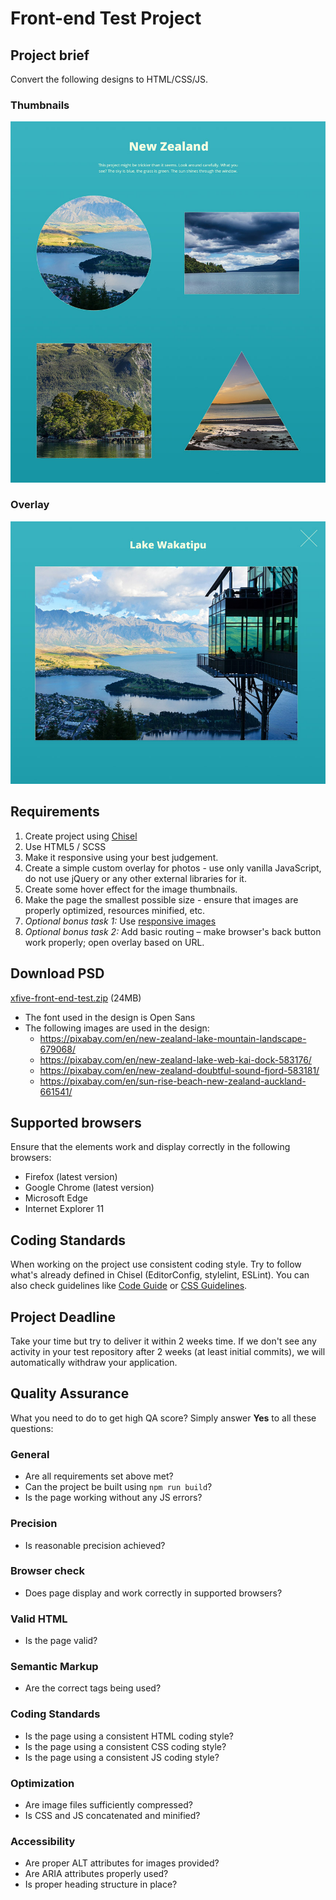 Front-end Test Project
======================

## Project brief
Convert the following designs to HTML/CSS/JS.

### Thumbnails
![Xfive Front-end Test Thumbnails](xfive-front-end-test-thumbs.jpg)

### Overlay
![Xfive Front-end Test Overlay](xfive-front-end-test-overlay.jpg)

## Requirements
1. Create project using [Chisel](https://github.com/xfiveco/generator-chisel)
2. Use HTML5 / SCSS
3. Make it responsive using your best judgement.
4. Create a simple custom overlay for photos - use only vanilla JavaScript, do not use jQuery or any other external libraries for it.
5. Create some hover effect for the image thumbnails.
6. Make the page the smallest possible size - ensure that images are properly optimized, resources minified, etc.
7. *Optional bonus task 1:* Use [responsive images](https://jakearchibald.com/2015/anatomy-of-responsive-images/)
8. *Optional bonus task 2:* Add basic routing – make browser's back button work properly; open overlay based on URL. 

## Download PSD
[xfive-front-end-test.zip](xfive-front-end-test.zip?raw=true) (24MB)

- The font used in the design is Open Sans
- The following images are used in the design:
  -  https://pixabay.com/en/new-zealand-lake-mountain-landscape-679068/
  -  https://pixabay.com/en/new-zealand-lake-web-kai-dock-583176/
  -  https://pixabay.com/en/new-zealand-doubtful-sound-fjord-583181/
  -  https://pixabay.com/en/sun-rise-beach-new-zealand-auckland-661541/

## Supported browsers
Ensure that the elements work and display correctly in the following browsers:

- Firefox (latest version)
- Google Chrome (latest version)
- Microsoft Edge
- Internet Explorer 11

## Coding Standards
When working on the project use consistent coding style. Try to follow what's already defined in Chisel (EditorConfig, stylelint, ESLint). You can also check guidelines like [Code Guide](http://codeguide.co/) or [CSS Guidelines](http://cssguidelin.es/).

## Project Deadline
Take your time but try to deliver it within 2 weeks time. If we don't see any activity in your test repository after 2 weeks (at least initial commits), we will automatically withdraw your application.

## Quality Assurance

What you need to do to get high QA score? Simply answer **Yes** to all these questions:

### General

- Are all requirements set above met?
- Can the project be built using `npm run build`?
- Is the page working without any JS errors?

### Precision

- Is reasonable precision achieved?

### Browser check

- Does page display and work correctly in supported browsers?

### Valid HTML

- Is the page valid?

### Semantic Markup

- Are the correct tags being used?

### Coding Standards

- Is the page using a consistent HTML coding style?
- Is the page using a consistent CSS coding style?
- Is the page using a consistent JS coding style?

### Optimization

- Are image files sufficiently compressed?
- Is CSS and JS concatenated and minified? 

### Accessibility

- Are proper ALT attributes for images provided?
- Are ARIA attributes properly used?
- Is proper heading structure in place?
